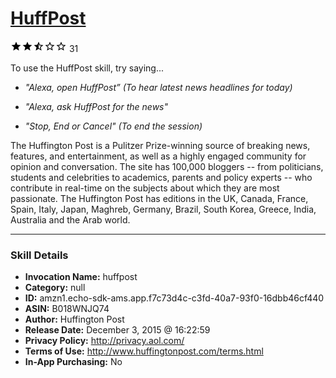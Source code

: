 # [HuffPost](http://alexa.amazon.com/#skills/amzn1.echo-sdk-ams.app.f7c73d4c-c3fd-40a7-93f0-16dbb46cf440)
![2.3 stars](../../images/ic_star_black_18dp_1x.png)![2.3 stars](../../images/ic_star_black_18dp_1x.png)![2.3 stars](../../images/ic_star_half_black_18dp_1x.png)![2.3 stars](../../images/ic_star_border_black_18dp_1x.png)![2.3 stars](../../images/ic_star_border_black_18dp_1x.png) 31

To use the HuffPost skill, try saying...

* *"Alexa, open HuffPost” (To hear latest news headlines for today)*

* *"Alexa, ask HuffPost for the news"*

* *"Stop, End or Cancel" (To end the session)*

The Huffington Post is a Pulitzer Prize-winning source of breaking news, features, and entertainment, as well as a highly engaged community for opinion and conversation. The site has 100,000 bloggers -- from politicians, students and celebrities to academics, parents and policy experts -- who contribute in real-time on the subjects about which they are most passionate. The Huffington Post has editions in the UK, Canada, France, Spain, Italy, Japan, Maghreb, Germany, Brazil, South Korea, Greece, India, Australia and the Arab world.

***

### Skill Details

* **Invocation Name:** huffpost
* **Category:** null
* **ID:** amzn1.echo-sdk-ams.app.f7c73d4c-c3fd-40a7-93f0-16dbb46cf440
* **ASIN:** B018WNJQ74
* **Author:** Huffington Post
* **Release Date:** December 3, 2015 @ 16:22:59
* **Privacy Policy:** http://privacy.aol.com/
* **Terms of Use:** http://www.huffingtonpost.com/terms.html
* **In-App Purchasing:** No
